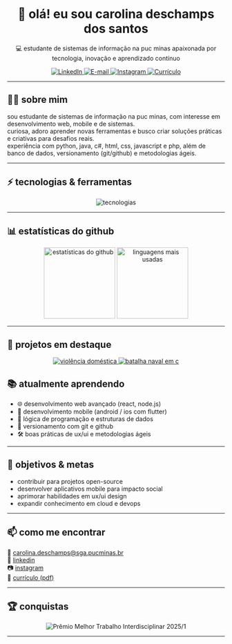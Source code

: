 <h1 align="center">👋 olá! eu sou carolina deschamps dos santos</h1>

<p align="center">
  💻 estudante de sistemas de informação na puc minas  
   apaixonada por tecnologia, inovação e aprendizado contínuo  
</p>

<p align="center">
  <a href="https://www.linkedin.com/in/carolina-deschamps-dos-santos-11b811365" target="_blank">
    <img src="https://img.shields.io/badge/LinkedIn-0A66C2?style=for-the-badge&logo=linkedin&logoColor=white" alt="LinkedIn" />
  </a>
  <a href="mailto:carolina.deschamps@sga.pucminas.br">
    <img src="https://img.shields.io/badge/E--mail-D14836?style=for-the-badge&logo=gmail&logoColor=white" alt="E-mail" />
  </a>
  <a href="https://www.instagram.com/ds.caroll" target="_blank">
    <img src="https://img.shields.io/badge/Instagram-E4405F?style=for-the-badge&logo=instagram&logoColor=white" alt="Instagram" />
  </a>
  <a href="https://github.com/carolina879/CarolinadeschampsdosSantosCurriculo.pdf" target="_blank">
    <img src="https://img.shields.io/badge/Currículo-Download-red?style=for-the-badge&logo=adobeacrobatreader&logoColor=white" alt="Currículo" />
  </a>
</p>

---

## 👩‍💻 sobre mim

sou estudante de sistemas de informação na puc minas, com interesse em desenvolvimento web, mobile e de sistemas.  
curiosa, adoro aprender novas ferramentas e busco criar soluções práticas e criativas para desafios reais.  
experiência com python, java, c#, html, css, javascript e php, além de banco de dados, versionamento (git/github) e metodologias ágeis.  

---

## ⚡ tecnologias & ferramentas

<p align="center">
  <img src="https://skillicons.dev/icons?i=html,css,js,java,python,php,cs,git,github,vscode,figma,mysql" alt="tecnologias" />
</p>

---

## 📊 estatísticas do github

<div align="center">
  <img height="165em" src="https://github-readme-stats.vercel.app/api?username=carolina879&show_icons=true&theme=tokyonight&hide_border=true&count_private=true" alt="estatísticas do github" />
  <img height="165em" src="https://github-readme-stats.vercel.app/api/top-langs/?username=carolina879&layout=compact&theme=tokyonight&hide_border=true" alt="linguagens mais usadas" />
</div>

---

## 🌟 projetos em destaque

<p align="center">
  <a href="https://github.com/carolina879/violencia-domestica-" target="_blank">
    <img src="https://github-readme-stats.vercel.app/api/pin/?username=carolina879&repo=violencia-domestica-&theme=tokyonight" alt="violência doméstica" />
  </a>
  <a href="https://github.com/carolina879/batalha-naval-em-c-" target="_blank">
    <img src="https://github-readme-stats.vercel.app/api/pin/?username=carolina879&repo=batalha-naval-em-c-&theme=tokyonight" alt="batalha naval em c" />
  </a>
</p>



## 📚 atualmente aprendendo

- 🌐 desenvolvimento web avançado (react, node.js)  
- 📱 desenvolvimento mobile (android / ios com flutter)  
- 🧩 lógica de programação e estruturas de dados  
- 🔧 versionamento com git e github  
- 🛠 boas práticas de ux/ui e metodologias ágeis  

---

## 🎯 objetivos & metas

- contribuir para projetos open-source  
- desenvolver aplicativos mobile para impacto social  
- aprimorar habilidades em ux/ui design  
- expandir conhecimento em cloud e devops  

---

## 📫 como me encontrar

📧 carolina.deschamps@sga.pucminas.br  
🔗 [linkedin](https://www.linkedin.com/in/carolina-deschamps-dos-santos-11b811365)  
📷 [instagram](https://www.instagram.com/ds.caroll)  
📄 [currículo (pdf)](https://github.com/carolina879/CarolinadeschampsdosSantosCurriculo.pdf)

---

## 🏆 conquistas

<p align="center">
  <img src="https://img.shields.io/badge/Prêmio-Melhor%20Trabalho%20Interdisciplinar%20e%20Aplicações%20Web%202025/1-yellow" alt="Prêmio Melhor Trabalho Interdisciplinar 2025/1" />

</p>

---



